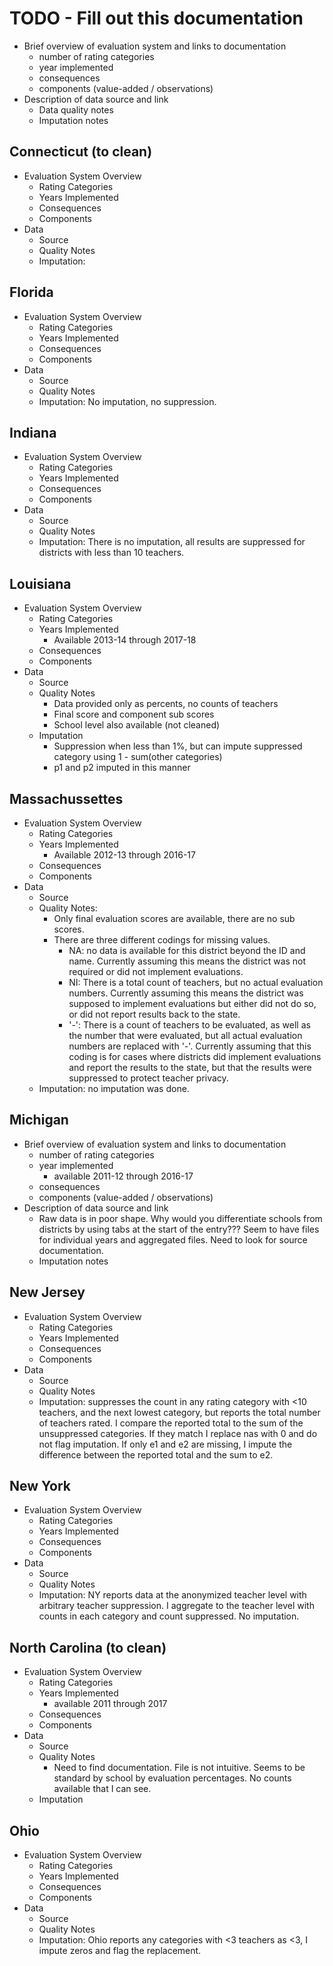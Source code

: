 # TODO - Fill out this documentation
* Brief overview of evaluation system and links to documentation
    + number of rating categories
    + year implemented 
    + consequences
    + components (value-added / observations)
* Description of data source and link
    + Data quality notes
    + Imputation notes

## Connecticut (to clean)
* Evaluation System Overview
    + Rating Categories
    + Years Implemented
    + Consequences
    + Components
* Data 
    + Source
    + Quality Notes
    + Imputation: 


## Florida
* Evaluation System Overview
    + Rating Categories
    + Years Implemented
    + Consequences
    + Components
* Data 
    + Source
    + Quality Notes
    + Imputation: No imputation, no suppression.

## Indiana
* Evaluation System Overview
    + Rating Categories
    + Years Implemented
    + Consequences
    + Components
* Data 
    + Source
    + Quality Notes
    + Imputation: There is no imputation, all results are suppressed for districts with less than 10 teachers. 

## Louisiana
* Evaluation System Overview
    + Rating Categories
    + Years Implemented
        - Available 2013-14 through 2017-18
    + Consequences
    + Components
* Data 
    + Source
    + Quality Notes
        - Data provided only as percents, no counts of teachers
        - Final score and component sub scores
        - School level also available (not cleaned)
    + Imputation
        - Suppression when less than 1%, but can impute suppressed category using 1 - sum(other categories)
        - p1 and p2 imputed in this manner
    
## Massachussettes
* Evaluation System Overview
    + Rating Categories
    + Years Implemented
        - Available 2012-13 through 2016-17
    + Consequences
    + Components
* Data 
    + Source
    + Quality Notes: 
        - Only final evaluation scores are available, there are no sub scores. 
        - There are three different codings for missing values.
            - NA: no data is available for this district beyond the ID and name. Currently assuming this means the district was not required or did not implement evaluations. 
            - NI: There is a total count of teachers, but no actual evaluation numbers. Currently assuming this means the district was supposed to implement evaluations but either did not do so, or did not report results back to the state. 
            - '-': There is a count of teachers to be evaluated, as well as the number that were evaluated, but all actual evaluation numbers are replaced with '-'. Currently assuming that this coding is for cases where districts did implement evaluations and report the results to the state, but that the results were suppressed to protect teacher privacy.
    + Imputation: no imputation was done. 

## Michigan
* Brief overview of evaluation system and links to documentation
    + number of rating categories
    + year implemented 
        - available 2011-12 through 2016-17
    + consequences
    + components (value-added / observations)
* Description of data source and link
    + Raw data is in poor shape. Why would you differentiate schools from districts by using tabs at the start of the entry??? Seem to have files for individual years and aggregated files. Need to look for source documentation. 
    + Imputation notes

## New Jersey
* Evaluation System Overview
    + Rating Categories
    + Years Implemented
    + Consequences
    + Components
* Data 
    + Source
    + Quality Notes
    + Imputation: suppresses the count in any rating category with <10 teachers, and the next lowest category, but reports the total number of teachers rated. I compare the reported total to the sum of the unsuppressed categories. If they match I replace nas with 0 and do not flag imputation. If only e1 and e2 are missing, I impute the difference between the reported total and the sum to e2.
    
## New York
* Evaluation System Overview
    + Rating Categories
    + Years Implemented
    + Consequences
    + Components
* Data 
    + Source
    + Quality Notes
    + Imputation: NY reports data at the anonymized teacher level with arbitrary teacher suppression. I aggregate to the teacher level with counts in each category and count suppressed. No imputation.

## North Carolina (to clean)
* Evaluation System Overview
    + Rating Categories
    + Years Implemented
        - available 2011 through 2017
    + Consequences
    + Components
* Data 
    + Source
    + Quality Notes
        - Need to find documentation. File is not intuitive. Seems to be standard by school by evaluation percentages. No counts available that I can see. 
    + Imputation
    
## Ohio
* Evaluation System Overview
    + Rating Categories
    + Years Implemented
    + Consequences
    + Components
* Data 
    + Source
    + Quality Notes
    + Imputation: Ohio reports any categories with <3 teachers as <3, I impute zeros and flag the replacement. 
